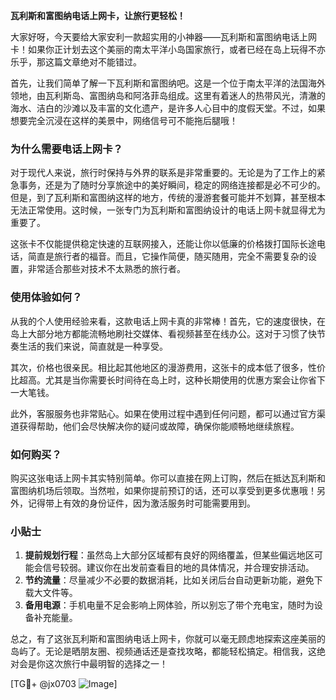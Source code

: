 **瓦利斯和富图纳电话上网卡，让旅行更轻松！**

大家好呀，今天要给大家安利一款超实用的小神器——瓦利斯和富图纳电话上网卡！如果你正计划去这个美丽的南太平洋小岛国家旅行，或者已经在岛上玩得不亦乐乎，那这篇文章绝对不能错过。

首先，让我们简单了解一下瓦利斯和富图纳吧。这是一个位于南太平洋的法国海外领地，由瓦利斯岛、富图纳岛和阿洛菲岛组成。这里有着迷人的热带风光，清澈的海水、洁白的沙滩以及丰富的文化遗产，是许多人心目中的度假天堂。不过，如果想要完全沉浸在这样的美景中，网络信号可不能拖后腿哦！

### 为什么需要电话上网卡？

对于现代人来说，旅行时保持与外界的联系是非常重要的。无论是为了工作上的紧急事务，还是为了随时分享旅途中的美好瞬间，稳定的网络连接都是必不可少的。但是，到了瓦利斯和富图纳这样的地方，传统的漫游套餐可能并不划算，甚至根本无法正常使用。这时候，一张专门为瓦利斯和富图纳设计的电话上网卡就显得尤为重要了。

这张卡不仅能提供稳定快速的互联网接入，还能让你以低廉的价格拨打国际长途电话，简直是旅行者的福音。而且，它操作简便，随买随用，完全不需要复杂的设置，非常适合那些对技术不太熟悉的旅行者。

### 使用体验如何？

从我的个人使用经验来看，这款电话上网卡真的非常棒！首先，它的速度很快，在岛上大部分地方都能流畅地刷社交媒体、看视频甚至在线办公。这对于习惯了快节奏生活的我们来说，简直就是一种享受。

其次，价格也很亲民。相比起其他地区的漫游费用，这张卡的成本低了很多，性价比超高。尤其是当你需要长时间待在岛上时，这种长期使用的优惠方案会让你省下一大笔钱。

此外，客服服务也非常贴心。如果在使用过程中遇到任何问题，都可以通过官方渠道获得帮助，他们会尽快解决你的疑问或故障，确保你能顺畅地继续旅程。

### 如何购买？

购买这张电话上网卡其实特别简单。你可以直接在网上订购，然后在抵达瓦利斯和富图纳机场后领取。当然啦，如果你提前预订的话，还可以享受到更多优惠哦！另外，记得带上有效的身份证件，因为激活服务时可能需要用到。

### 小贴士

1. **提前规划行程**：虽然岛上大部分区域都有良好的网络覆盖，但某些偏远地区可能会信号较弱。建议你在出发前查看目的地的具体情况，并合理安排活动。
2. **节约流量**：尽量减少不必要的数据消耗，比如关闭后台自动更新功能，避免下载大文件等。
3. **备用电源**：手机电量不足会影响上网体验，所以别忘了带个充电宝，随时为设备补充能量。

总之，有了这张瓦利斯和富图纳电话上网卡，你就可以毫无顾虑地探索这座美丽的岛屿了。无论是晒朋友圈、视频通话还是查找攻略，都能轻松搞定。相信我，这绝对会是你这次旅行中最明智的选择之一！

[TG💪+ @jx0703 ![Image](https://github.com/user-attachments/assets/dbca1d08-cadb-493c-b0ec-ad6f7a83f270)]